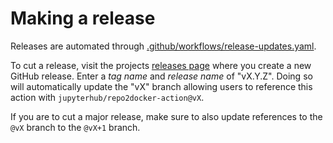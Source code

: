 # Making a release

Releases are automated through
[.github/workflows/release-updates.yaml](https://github.com/jupyterhub/repo2docker-action/blob/HEAD/.github/workflows/release-updates.yaml).

To cut a release, visit the projects [releases
page](https://github.com/jupyterhub/repo2docker-action/releases) where
you create a new GitHub release. Enter a _tag name_ and _release name_ of
"vX.Y.Z". Doing so will automatically update the "vX" branch allowing users to
reference this action with `jupyterhub/repo2docker-action@vX`.

If you are to cut a major release, make sure to also update references to the
`@vX` branch to the `@vX+1` branch.
